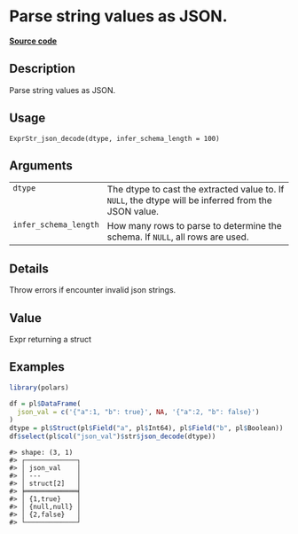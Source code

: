 
# Parse string values as JSON.

[**Source code**](https://github.com/pola-rs/r-polars/tree/4c60e4ba5981c539b9639261157303d78f545b69/R/expr__string.R#L500)

## Description

Parse string values as JSON.

## Usage

<pre><code class='language-R'>ExprStr_json_decode(dtype, infer_schema_length = 100)
</code></pre>

## Arguments

<table>
<tr>
<td style="white-space: nowrap; font-family: monospace; vertical-align: top">
<code id="ExprStr_json_decode_:_dtype">dtype</code>
</td>
<td>
The dtype to cast the extracted value to. If <code>NULL</code>, the
dtype will be inferred from the JSON value.
</td>
</tr>
<tr>
<td style="white-space: nowrap; font-family: monospace; vertical-align: top">
<code id="ExprStr_json_decode_:_infer_schema_length">infer_schema_length</code>
</td>
<td>
How many rows to parse to determine the schema. If <code>NULL</code>,
all rows are used.
</td>
</tr>
</table>

## Details

Throw errors if encounter invalid json strings.

## Value

Expr returning a struct

## Examples

``` r
library(polars)

df = pl$DataFrame(
  json_val = c('{"a":1, "b": true}', NA, '{"a":2, "b": false}')
)
dtype = pl$Struct(pl$Field("a", pl$Int64), pl$Field("b", pl$Boolean))
df$select(pl$col("json_val")$str$json_decode(dtype))
```

    #> shape: (3, 1)
    #> ┌─────────────┐
    #> │ json_val    │
    #> │ ---         │
    #> │ struct[2]   │
    #> ╞═════════════╡
    #> │ {1,true}    │
    #> │ {null,null} │
    #> │ {2,false}   │
    #> └─────────────┘
